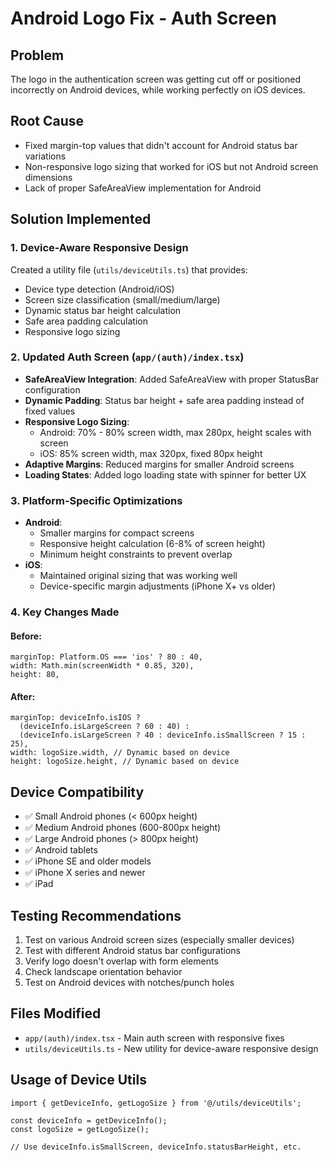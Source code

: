 # Android Logo Fix - Auth Screen

## Problem
The logo in the authentication screen was getting cut off or positioned incorrectly on Android devices, while working perfectly on iOS devices.

## Root Cause
- Fixed margin-top values that didn't account for Android status bar variations
- Non-responsive logo sizing that worked for iOS but not Android screen dimensions
- Lack of proper SafeAreaView implementation for Android

## Solution Implemented

### 1. Device-Aware Responsive Design
Created a utility file (`utils/deviceUtils.ts`) that provides:
- Device type detection (Android/iOS)
- Screen size classification (small/medium/large)
- Dynamic status bar height calculation
- Safe area padding calculation
- Responsive logo sizing

### 2. Updated Auth Screen (`app/(auth)/index.tsx`)
- **SafeAreaView Integration**: Added SafeAreaView with proper StatusBar configuration
- **Dynamic Padding**: Status bar height + safe area padding instead of fixed values
- **Responsive Logo Sizing**: 
  - Android: 70% - 80% screen width, max 280px, height scales with screen
  - iOS: 85% screen width, max 320px, fixed 80px height
- **Adaptive Margins**: Reduced margins for smaller Android screens
- **Loading States**: Added logo loading state with spinner for better UX

### 3. Platform-Specific Optimizations
- **Android**: 
  - Smaller margins for compact screens
  - Responsive height calculation (6-8% of screen height)
  - Minimum height constraints to prevent overlap
- **iOS**: 
  - Maintained original sizing that was working well
  - Device-specific margin adjustments (iPhone X+ vs older)

### 4. Key Changes Made

#### Before:
```tsx
marginTop: Platform.OS === 'ios' ? 80 : 40,
width: Math.min(screenWidth * 0.85, 320),
height: 80,
```

#### After:
```tsx
marginTop: deviceInfo.isIOS ? 
  (deviceInfo.isLargeScreen ? 60 : 40) : 
  (deviceInfo.isLargeScreen ? 40 : deviceInfo.isSmallScreen ? 15 : 25),
width: logoSize.width, // Dynamic based on device
height: logoSize.height, // Dynamic based on device
```

## Device Compatibility
- ✅ Small Android phones (< 600px height)
- ✅ Medium Android phones (600-800px height)  
- ✅ Large Android phones (> 800px height)
- ✅ Android tablets
- ✅ iPhone SE and older models
- ✅ iPhone X series and newer
- ✅ iPad

## Testing Recommendations
1. Test on various Android screen sizes (especially smaller devices)
2. Test with different Android status bar configurations
3. Verify logo doesn't overlap with form elements
4. Check landscape orientation behavior
5. Test on Android devices with notches/punch holes

## Files Modified
- `app/(auth)/index.tsx` - Main auth screen with responsive fixes
- `utils/deviceUtils.ts` - New utility for device-aware responsive design

## Usage of Device Utils
```tsx
import { getDeviceInfo, getLogoSize } from '@/utils/deviceUtils';

const deviceInfo = getDeviceInfo();
const logoSize = getLogoSize();

// Use deviceInfo.isSmallScreen, deviceInfo.statusBarHeight, etc.
```
